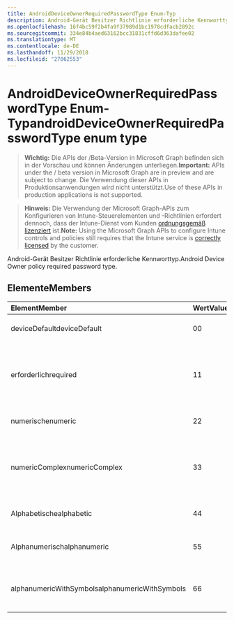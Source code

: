 ```yaml
---
title: AndroidDeviceOwnerRequiredPasswordType Enum-Typ
description: Android-Gerät Besitzer Richtlinie erforderliche Kennworttyp.
ms.openlocfilehash: 16f4bc59f2b4fa9f37989d1bc1978cdfacb2892c
ms.sourcegitcommit: 334e84b4aed63162bcc31831cffd6d363dafee02
ms.translationtype: MT
ms.contentlocale: de-DE
ms.lasthandoff: 11/29/2018
ms.locfileid: "27062553"
---
```

# <a name="androiddeviceownerrequiredpasswordtype-enum-type"></a><span data-ttu-id="66b22-103">AndroidDeviceOwnerRequiredPasswordType Enum-Typ</span><span class="sxs-lookup"><span data-stu-id="66b22-103">androidDeviceOwnerRequiredPasswordType enum type</span></span>

> <span data-ttu-id="66b22-104">**Wichtig:** Die APIs der /Beta-Version in Microsoft Graph befinden sich in der Vorschau und können Änderungen unterliegen.</span><span class="sxs-lookup"><span data-stu-id="66b22-104">**Important:** APIs under the / beta version in Microsoft Graph are in preview and are subject to change.</span></span> <span data-ttu-id="66b22-105">Die Verwendung dieser APIs in Produktionsanwendungen wird nicht unterstützt.</span><span class="sxs-lookup"><span data-stu-id="66b22-105">Use of these APIs in production applications is not supported.</span></span>

> <span data-ttu-id="66b22-106">**Hinweis:** Die Verwendung der Microsoft Graph-APIs zum Konfigurieren von Intune-Steuerelementen und -Richtlinien erfordert dennoch, dass der Intune-Dienst vom Kunden [ordnungsgemäß lizenziert](https://go.microsoft.com/fwlink/?linkid=839381) ist.</span><span class="sxs-lookup"><span data-stu-id="66b22-106">**Note:** Using the Microsoft Graph APIs to configure Intune controls and policies still requires that the Intune service is [correctly licensed](https://go.microsoft.com/fwlink/?linkid=839381) by the customer.</span></span>

<span data-ttu-id="66b22-107">Android-Gerät Besitzer Richtlinie erforderliche Kennworttyp.</span><span class="sxs-lookup"><span data-stu-id="66b22-107">Android Device Owner policy required password type.</span></span>
## <a name="members"></a><span data-ttu-id="66b22-108">Elemente</span><span class="sxs-lookup"><span data-stu-id="66b22-108">Members</span></span>
|<span data-ttu-id="66b22-109">Element</span><span class="sxs-lookup"><span data-stu-id="66b22-109">Member</span></span>|<span data-ttu-id="66b22-110">Wert</span><span class="sxs-lookup"><span data-stu-id="66b22-110">Value</span></span>|<span data-ttu-id="66b22-111">Beschreibung</span><span class="sxs-lookup"><span data-stu-id="66b22-111">Description</span></span>|
|:---|:---|:---|
|<span data-ttu-id="66b22-112">deviceDefault</span><span class="sxs-lookup"><span data-stu-id="66b22-112">deviceDefault</span></span>|<span data-ttu-id="66b22-113">0</span><span class="sxs-lookup"><span data-stu-id="66b22-113">0</span></span>|<span data-ttu-id="66b22-114">Gerät Standardwert, keine beabsichtigt.</span><span class="sxs-lookup"><span data-stu-id="66b22-114">Device default value, no intent.</span></span>|
|<span data-ttu-id="66b22-115">erforderlich</span><span class="sxs-lookup"><span data-stu-id="66b22-115">required</span></span>|<span data-ttu-id="66b22-116">1</span><span class="sxs-lookup"><span data-stu-id="66b22-116">1</span></span>|<span data-ttu-id="66b22-117">Es muss ein Kennwort festlegen, jedoch ohne Einschränkungen auf Typ.</span><span class="sxs-lookup"><span data-stu-id="66b22-117">There must be a password set, but there are no restrictions on type.</span></span>|
|<span data-ttu-id="66b22-118">numerische</span><span class="sxs-lookup"><span data-stu-id="66b22-118">numeric</span></span>|<span data-ttu-id="66b22-119">2</span><span class="sxs-lookup"><span data-stu-id="66b22-119">2</span></span>|<span data-ttu-id="66b22-120">AT mindestens numerische.</span><span class="sxs-lookup"><span data-stu-id="66b22-120">At least numeric.</span></span>|
|<span data-ttu-id="66b22-121">numericComplex</span><span class="sxs-lookup"><span data-stu-id="66b22-121">numericComplex</span></span>|<span data-ttu-id="66b22-122">3</span><span class="sxs-lookup"><span data-stu-id="66b22-122">3</span></span>|<span data-ttu-id="66b22-123">AT mindestens numerische mit keine wiederholten oder eine geordneten Sequenzen.</span><span class="sxs-lookup"><span data-stu-id="66b22-123">At least numeric with no repeating or ordered sequences.</span></span>|
|<span data-ttu-id="66b22-124">Alphabetische</span><span class="sxs-lookup"><span data-stu-id="66b22-124">alphabetic</span></span>|<span data-ttu-id="66b22-125">4</span><span class="sxs-lookup"><span data-stu-id="66b22-125">4</span></span>|<span data-ttu-id="66b22-126">Mindestens alphabetische Kennwort.</span><span class="sxs-lookup"><span data-stu-id="66b22-126">At least alphabetic password.</span></span>|
|<span data-ttu-id="66b22-127">Alphanumerisch</span><span class="sxs-lookup"><span data-stu-id="66b22-127">alphanumeric</span></span>|<span data-ttu-id="66b22-128">5</span><span class="sxs-lookup"><span data-stu-id="66b22-128">5</span></span>|<span data-ttu-id="66b22-129">Mindestens Alphanumerisches Kennwort</span><span class="sxs-lookup"><span data-stu-id="66b22-129">At least alphanumeric password</span></span>|
|<span data-ttu-id="66b22-130">alphanumericWithSymbols</span><span class="sxs-lookup"><span data-stu-id="66b22-130">alphanumericWithSymbols</span></span>|<span data-ttu-id="66b22-131">6</span><span class="sxs-lookup"><span data-stu-id="66b22-131">6</span></span>|<span data-ttu-id="66b22-132">Mindestens alphanumerische durch Geviertstrich.</span><span class="sxs-lookup"><span data-stu-id="66b22-132">At least alphanumeric with symbols.</span></span>|





